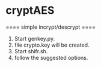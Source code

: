 # cryptAES
==== simple incrypt/descrypt ====
1. Start genkey.py. 
2. file crypto.key will be created.
3. Start shifr.sh.
4. follow the suggested options.

